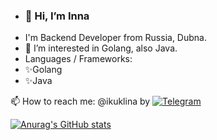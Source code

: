 - ### 👋 Hi, I’m Inna
- I'm Backend Developer from Russia, Dubna. 
- 👀 I’m interested in Golang, also Java.
 - Languages / Frameworks:
- ✨Golang
- ✨Java

📫 How to reach me: @ikuklina by [![Telegram](https://img.shields.io/badge/Telegram-090909?style=for-the-badge&logo=Telegram&logoColor=1195F5)](https://t.me/ikuklina)

[![Anurag's GitHub stats](https://github-readme-stats.vercel.app/api?username=cookiesvanilli&show_icons=true&theme=radical)](https://github.com/anuraghazra/github-readme-stats)


<!--
**cookiesvanilli/cookiesvanilli** is a ✨ _special_ ✨ repository because its `README.md` (this file) appears on your GitHub profile.

Here are some ideas to get you started:

- 🔭 I’m currently working on ...
- 🌱 I’m currently learning ...
- 👯 I’m looking to collaborate on ...
- 🤔 I’m looking for help with ...
- 💬 Ask me about ...
- 📫 How to reach me: ...
- 😄 Pronouns: ...
- ⚡ Fun fact: ...
-->
